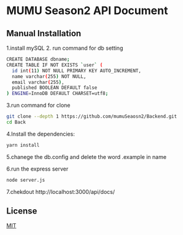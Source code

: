 # MUMU Season2 API Document


## Manual Installation

1.install mySQL
2. run command for db setting
```bash
CREATE DATABASE dbname;
CREATE TABLE IF NOT EXISTS `user` (
  id int(11) NOT NULL PRIMARY KEY AUTO_INCREMENT,
  name varchar(255) NOT NULL,
  email varchar(255),
  published BOOLEAN DEFAULT false
) ENGINE=InnoDB DEFAULT CHARSET=utf8;
```

3.run command for clone
```bash
git clone --depth 1 https://github.com/mumuSeaosn2/Backend.git
cd Back
```

4.Install the dependencies:
```bash
yarn install
```

5.chanege the db.config and delete the word .example in name


6.run the express server
```bash
node server.js
```

7.chekdout http://localhost:3000/api/docs/

## License

[MIT](LICENSE)
